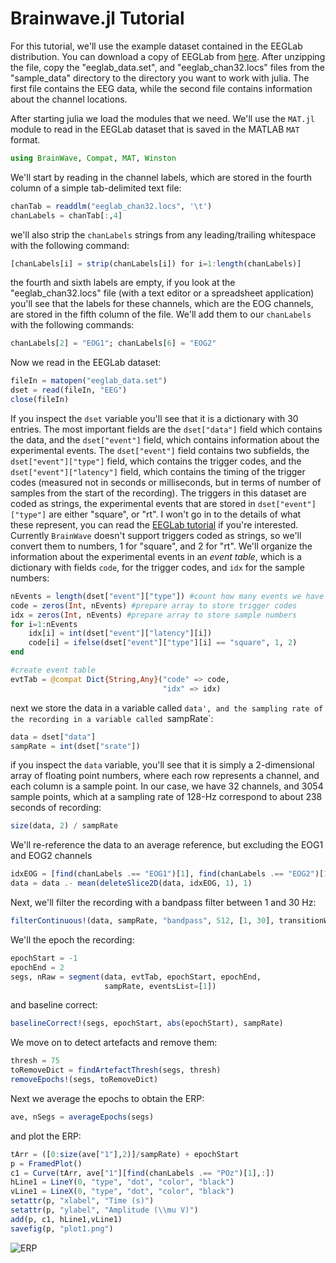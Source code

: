 # Brainwave.jl Tutorial

For this tutorial, we'll use the example dataset contained in the EEGLab
distribution. You can download a copy of EEGLab from [here](ftp://sccn.ucsd.edu/pub/daily/). After unzipping the file, copy the "eeglab_data.set", and "eeglab_chan32.locs" files from the "sample_data" directory to the directory you want to work with julia. The first file contains the EEG data, while the second file contains information about the channel locations.

After starting julia we load the modules that we need. 
We'll use the `MAT.jl` module to read in the EEGLab dataset that is saved 
in the MATLAB `MAT` format.

```julia
using BrainWave, Compat, MAT, Winston
```
We'll start by reading in the channel labels, which are stored in the fourth column of a simple tab-delimited text file:

```julia
chanTab = readdlm("eeglab_chan32.locs", '\t')
chanLabels = chanTab[:,4]
```

we'll also strip the `chanLabels` strings from any leading/trailing whitespace with the following command:

```julia
[chanLabels[i] = strip(chanLabels[i]) for i=1:length(chanLabels)]
```

the fourth and sixth labels are empty, if you look at the "eeglab_chan32.locs" file (with a text editor or a spreadsheet application) you'll see that the labels for these channels, which are the EOG channels, are stored in the fifth column of the file. We'll add them to our `chanLabels` with the following commands:

```julia
chanLabels[2] = "EOG1"; chanLabels[6] = "EOG2"

```

Now we read in the EEGLab dataset:

```julia
fileIn = matopen("eeglab_data.set")
dset = read(fileIn, "EEG")
close(fileIn)
```

If you inspect the `dset` variable you'll see that it is a dictionary with
30 entries. The most important fields are the `dset["data"]` field
which contains the data, and the `dset["event"]` field, which contains
information about the experimental events. The `dset["event"]`
field contains two subfields, the `dset["event"]["type"]` field, which contains
the trigger codes, and the `dset["event"]["latency"]` field, which contains the
timing of the trigger codes (measured not in seconds or milliseconds, but in terms
of number of samples from the start of the recording). The triggers in this dataset
are coded as strings, the experimental events that are stored in `dset["event"]["type"]` are either
"square", or "rt". I won't go in to the details of what these represent, you can read the [EEGLab tutorial](http://sccn.ucsd.edu/wiki/EEGLAB#The_EEGLAB_Tutorial_Outline) if you're interested. Currently `BrainWave` doesn't support triggers coded as strings, so we'll convert them to numbers, 1 for "square", and 2 for "rt". We'll organize the information about the experimental events in an *event table*, which is a dictionary with fields `code`, for the trigger codes, and `idx` for the sample numbers:

```julia
nEvents = length(dset["event"]["type"]) #count how many events we have
code = zeros(Int, nEvents) #prepare array to store trigger codes
idx = zeros(Int, nEvents) #prepare array to store sample numbers
for i=1:nEvents
    idx[i] = int(dset["event"]["latency"][i])
    code[i] = ifelse(dset["event"]["type"][i] == "square", 1, 2)
end

#create event table
evtTab = @compat Dict{String,Any}("code" => code,
                                  "idx" => idx)
```

next we store the data in a variable called `data', and the sampling rate of the recording
in a variable called `sampRate`:

```julia
data = dset["data"]
sampRate = int(dset["srate"]) 
```

if you inspect the `data` variable, you'll see that it is simply a 2-dimensional array
of floating point numbers, where each row represents a channel, and each column is a sample
point. In our case, we have 32 channels, and 3054 sample points, which at a sampling rate
of 128-Hz correspond to about 238 seconds of recording:

```julia
size(data, 2) / sampRate

```
We'll re-reference the data to an average reference, but excluding the EOG1 and EOG2 channels

```julia
idxEOG = [find(chanLabels .== "EOG1")[1], find(chanLabels .== "EOG2")[1]]
data = data .- mean(deleteSlice2D(data, idxEOG, 1), 1)
```

Next, we'll filter the recording with a bandpass filter between 1 and 30 Hz:

```julia
filterContinuous!(data, sampRate, "bandpass", 512, [1, 30], transitionWidth=0.2)
```

We'll the epoch the recording:

```julia
epochStart = -1
epochEnd = 2
segs, nRaw = segment(data, evtTab, epochStart, epochEnd,
                     sampRate, eventsList=[1])
```

and baseline correct:

```julia
baselineCorrect!(segs, epochStart, abs(epochStart), sampRate)
```

We move on to detect artefacts and remove them:

```julia
thresh = 75
toRemoveDict = findArtefactThresh(segs, thresh)
removeEpochs!(segs, toRemoveDict)
```

Next we average the epochs to obtain the ERP:

```julia
ave, nSegs = averageEpochs(segs)
```

and plot the ERP:

```julia
tArr = ([0:size(ave["1"],2)]/sampRate) + epochStart
p = FramedPlot()
c1 = Curve(tArr, ave["1"][find(chanLabels .== "POz")[1],:])
hLine1 = LineY(0, "type", "dot", "color", "black")
vLine1 = LineX(0, "type", "dot", "color", "black")
setattr(p, "xlabel", "Time (s)")	  
setattr(p, "ylabel", "Amplitude (\\mu V)")
add(p, c1, hLine1,vLine1)
savefig(p, "plot1.png")
```

![ERP](plot1.png)
